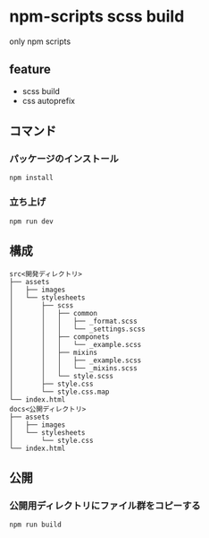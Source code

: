 # npm-scripts scss build

only npm scripts  

## feature
 - scss build 
 - css autoprefix  

## コマンド

### パッケージのインストール
`npm install`  

### 立ち上げ
`npm run dev`  

## 構成
```
src<開発ディレクトリ>
├── assets
│   ├── images
│   └── stylesheets
│       ├── scss
│       │   ├── common
│       │   │   ├── _format.scss
│       │   │   └── _settings.scss
│       │   ├── componets
│       │   │   └── _example.scss
│       │   ├── mixins
│       │   │   ├── _example.scss
│       │   │   └── _mixins.scss
│       │   └── style.scss
│       ├── style.css
│       └── style.css.map
└── index.html
docs<公開ディレクトリ>
├── assets
│   ├── images
│   └── stylesheets
│       └── style.css
└── index.html
```

## 公開
### 公開用ディレクトリにファイル群をコピーする
`npm run build`
